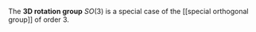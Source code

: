 The **3D rotation group** $SO(3)$ is a special case of the [[special orthogonal group]] of order $3$.

